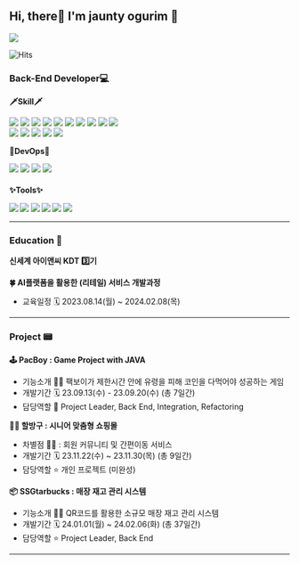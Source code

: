 

<h2> Hi, there👋 I'm jaunty ogurim 🐥 </h2>
<img src="https://img.shields.io/badge/ogurim23@gmail.com-EA4335?style=flat&logo=gmail&logoColor=white"/>

<!--https://hits.seeyoufarm.com/-->
![Hits](https://hits.seeyoufarm.com/api/count/incr/badge.svg?url=https%3A%2F%2Fgithub.com%2Fkimjeongrim&count_bg=%23CCB7D9&title_bg=%23BCBCBC&icon=&icon_color=%23E7E7E7&title=hits&edge_flat=false)
<!--
![Ogurim's GitHub stats](https://github-readme-stats.vercel.app/api?username=ogurim&show_icons=true&theme=midnight-purple) 
-->


<h3> Back-End Developer💻 </h3>
<!--뱃지 참고 https://simpleicons.org/?q=gmail &  https://eunhee-programming.tistory.com/239 -->
<!--<img src="https://img.shields.io/badge/{내용}-{배경 색깔}?style={스타일}&logo={로고이름}&logoColor={로고 색깔}"/> -->
<b> 🗡️Skill🗡️ </b>

  <img src="https://img.shields.io/badge/Java-007396?style=flat&logo=java&logoColor=white" /> <img src="https://img.shields.io/badge/Python-3776AB?style=flat&logo=python&logoColor=white" />
  <img src="https://img.shields.io/badge/MySQL-4479A1?style=flat&logo=MySQL&logoColor=white" /> <img src="https://img.shields.io/badge/MyBatis-C4242B?style=flat&logo=MyBatis&logoColor=white" />
  <img src="https://img.shields.io/badge/Spring-6DB33F?style=flat&logo=springboot&logoColor=white" /> <img src="https://img.shields.io/badge/SpringBoot-6DB33F?style=flat&logo=springboot&logoColor=white" />
  <img src="https://img.shields.io/badge/Spring Security-6DB33F?style=flat&logo=Spring Security&logoColor=white" /> <img src="https://img.shields.io/badge/JWT-4B4B77?style=flat&logo=JWT&logoColor=white" />
  <img src="https://img.shields.io/badge/Junit4-25A162?style=flat&logo=Junit4&logoColor=white" /> <img src="https://img.shields.io/badge/Swagger-85EA2D?style=flat&logo=swagger&logoColor=white" /><br/>
  <img src="https://img.shields.io/badge/HTML5-E34F26?style=flat&logo=HTML5&logoColor=white" /> <img src="https://img.shields.io/badge/CSS3-1572B6?style=flat&logo=CSS3&logoColor=white" />
  <img src="https://img.shields.io/badge/JavaScript-F7DF1E?style=flat&logo=JavaScript&logoColor=white" /> <img src="https://img.shields.io/badge/React-61DAFB?style=flat&logo=React&logoColor=white"/>
  <img src="https://img.shields.io/badge/BootStrap-7952B3?style=flat&logo=bootstrap&logoColor=white"/>

  
<b> 🌈DevOps🌈</b>

<img src="https://img.shields.io/badge/Amazonaws-232F3E?style=flat&for-the-badge&logo=amazonaws&logoColor=white" /> <img src="https://img.shields.io/badge/docker-%230db7ed.svg?style=flat&for-the-badge&logo=docker&logoColor=white" />
 <img src="https://img.shields.io/badge/kubernetes-%23326ce5.svg?style=flat&for-the-badge&logo=kubernetes&logoColor=white" /> <img src="https://img.shields.io/badge/ansible-%231A1918.svg?style=flat&for-the-badge&logo=ansible&logoColor=white" />

<!--
<img src="https://img.shields.io/badge/NGINX-009639?style=flat&logo=nginx&logoColor=white"/>
<img src="https://img.shields.io/badge/Jenkins-D24939?style=flat&logo=jenkins&logoColor=white"/>
<img src="https://img.shields.io/badge/amazonrds-527FFF?style=flat&logo=amazonrds&logoColor=white"/>
<img src="https://img.shields.io/badge/amazons3-DD344C?style=flat&logo=amazons3&logoColor=white"/>
  -->
  
<h4>✨Tools✨</b>

  <img src="https://img.shields.io/badge/VisualStudioCode-007ACC?style=flat&logo=visualstudiocode&logoColor=white"/> <img src="https://img.shields.io/badge/EclipseIDE-2C2255?style=flat&logo=eclipseide&logoColor=white" />
  <img src="https://img.shields.io/badge/Github-181717?style=flat&logo=github&logoColor=white"/> <img src="https://img.shields.io/badge/Notion-000000?style=flat&logo=notion&logoColor=white"/>
  <img src="https://img.shields.io/badge/Figma-F24E1E?style=flat&logo=figma&logoColor=white"/> <img src="https://img.shields.io/badge/draw.io-FFA200?style=flat&logo=draw.io&logoColor=white"/>

<hr/>

<h3> Education 📒 </h3>
<b>신세계 아이앤씨 KDT 3️⃣기</b><br/>

<b>🍀 AI플랫폼을 활용한 (리테일) 서비스 개발과정</b>
- 교육일정 🗓️ 2023.08.14(월) ~ 2024.02.08(목)<br/>

<hr/>

<h3>  Project 📟 </h3>
<b>🕹️ PacBoy : Game Project with JAVA</b>

-  기능소개 💁‍♀️ 팩보이가 제한시간 안에 유령을 피해 코인을 다먹어야 성공하는 게임
-  개발기간 🗓️ 23.09.13(수) - 23.09.20(수) (총 7일간)
-  담당역할 👻 Project Leader, Back End, Integration, Refactoring

<b> 👩‍🦳 할방구 : 시니어 맞춤형 쇼핑몰</b>

-  차별점 💁‍♀️ : 회원 커뮤니티 및 간편이동 서비스
-  개발기간 🗓️ 23.11.22(수) ~ 23.11.30(목) (총 9일간)
-  담당역할 ⭐ 개인 프로젝트 (미완성)


<b>📦 SSGtarbucks : 매장 재고 관리 시스템</b>

-  기능소개 💁‍♂️ QR코드를 활용한 소규모 매장 재고 관리 시스템
-  개발기간 🗓️ 24.01.01(월) ~ 24.02.06(화) (총 37일간)
-  담당역할 ⭐ Project Leader, Back End

<hr/>



<!--
**kimjeongrim/kimjeongrim** is a ✨ _special_ ✨ repository because its `README.md` (this file) appears on your GitHub profile.

Here are some ideas to get you started:

- 🔭 I’m currently working on ...
- 🌱 I’m currently learning ...
- 👯 I’m looking to collaborate on ...
- 🤔 I’m looking for help with ...
- 💬 Ask me about ...
- 📫 How to reach me: ...
- 😄 Pronouns: ...
- ⚡ Fun fact: ...
-->
